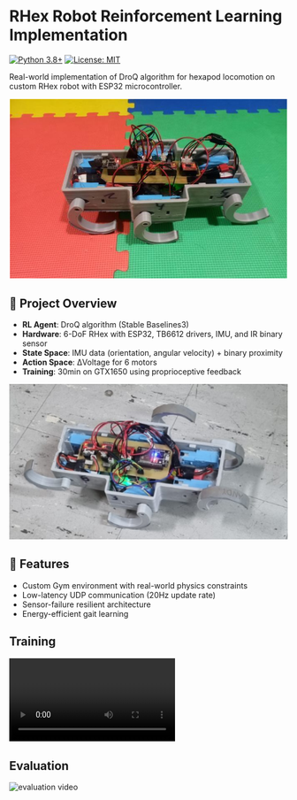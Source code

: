 # RHex Robot Reinforcement Learning Implementation

[![Python 3.8+](https://img.shields.io/badge/python-3.8+-blue.svg)](https://www.python.org/downloads/)
[![License: MIT](https://img.shields.io/badge/License-MIT-yellow.svg)](https://opensource.org/licenses/MIT)

Real-world implementation of DroQ algorithm for hexapod locomotion on custom RHex robot with ESP32 microcontroller.

![R-HEX](media/img/img1.png)

## 📖 Project Overview
- **RL Agent**: DroQ algorithm (Stable Baselines3)
- **Hardware**: 6-DoF RHex with ESP32, TB6612 drivers, IMU, and IR binary sensor
- **State Space**: IMU data (orientation, angular velocity) + binary proximity
- **Action Space**: ΔVoltage for 6 motors
- **Training**: 30min on GTX1650 using proprioceptive feedback

![training](media/img/img2.png)

## 🚀 Features
- Custom Gym environment with real-world physics constraints
- Low-latency UDP communication (20Hz update rate)
- Sensor-failure resilient architecture
- Energy-efficient gait learning

## Training
![training video](media/videos/training_first_steps.mp4)

## Evaluation
![evaluation video](media/videos/after_training.gif)